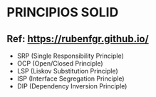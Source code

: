 # PRINCIPIOS SOLID

## Ref: https://rubenfgr.github.io/

- SRP (Single Responsibility Principle)
- OCP (Open/Closed Principle)
- LSP (Liskov Substitution Principle)
- ISP (Interface Segregation Principle)
- DIP (Dependency Inversion Principle)
